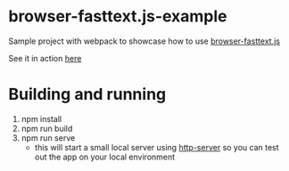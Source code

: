 # browser-fasttext.js-example
Sample project with webpack to showcase how to use [browser-fasttext.js](https://github.com/av-virlan/browser-fasttext.js)

See it in action [here](https://av-virlan.github.io/browser-fasttext.js-example/)

# Building and running

1. npm install
2. npm run build
3. npm run serve
	- this will start a small local server using [http-server](https://github.com/http-party/http-server) so you can test out the app on your local environment